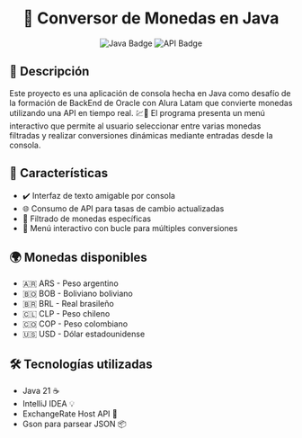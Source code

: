 <h1 align="center">💱 Conversor de Monedas en Java</h1>

<p align="center">
  <img src="https://img.shields.io/badge/Java-17-blue?style=for-the-badge&logo=java" alt="Java Badge"/>
  <img src="https://img.shields.io/badge/API-ExchangeRateHost-green?style=for-the-badge" alt="API Badge"/>
</p>

<h2>📌 Descripción</h2>

<p>
  Este proyecto es una aplicación de consola hecha en Java como desafío de la formación de BackEnd de Oracle con Alura Latam que convierte monedas utilizando una API en tiempo real. 💹💸
  El programa presenta un menú interactivo que permite al usuario seleccionar entre varias monedas filtradas y realizar conversiones dinámicas mediante entradas desde la consola.
</p>

<h2>🚀 Características</h2>

<ul>
  <li>✔️ Interfaz de texto amigable por consola</li>
  <li>🌐 Consumo de API para tasas de cambio actualizadas</li>
  <li>🔎 Filtrado de monedas específicas</li>
  <li>🔁 Menú interactivo con bucle para múltiples conversiones</li>
</ul>

<h2>🌍 Monedas disponibles</h2>

<ul>
  <li>🇦🇷 ARS - Peso argentino</li>
  <li>🇧🇴 BOB - Boliviano boliviano</li>
  <li>🇧🇷 BRL - Real brasileño</li>
  <li>🇨🇱 CLP - Peso chileno</li>
  <li>🇨🇴 COP - Peso colombiano</li>
  <li>🇺🇸 USD - Dólar estadounidense</li>
</ul>

<h2>🛠️ Tecnologías utilizadas</h2>

<ul>
  <li>Java 21 ☕</li>
  <li>IntelliJ IDEA 💡</li>
  <li>ExchangeRate Host API 🔗</li>
  <li>Gson para parsear JSON 📦</li>
</ul>

